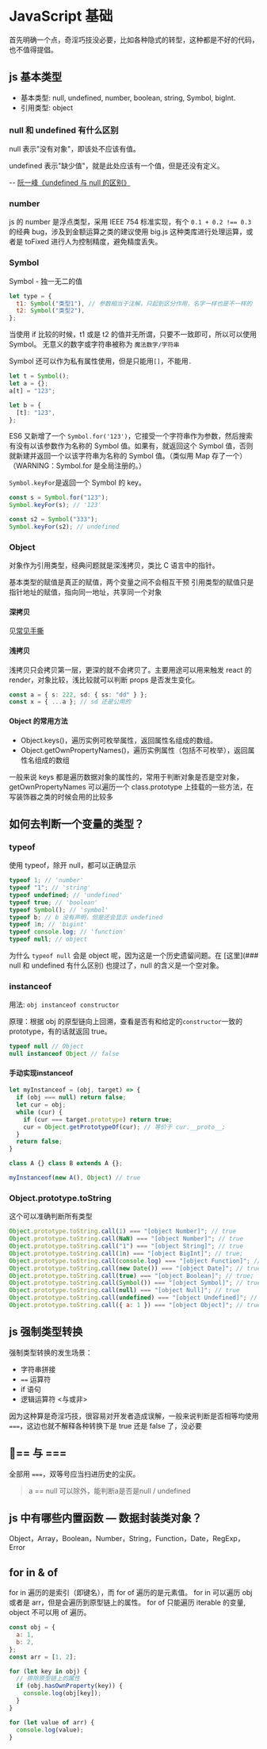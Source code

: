 # JavaScript 基础

首先明确一个点，奇淫巧技没必要，比如各种隐式的转型，这种都是不好的代码，也不值得提倡。

## js 基本类型

- 基本类型: null, undefined, number, boolean, string, Symbol, bigInt.
- 引用类型: object

### null 和 undefined 有什么区别

null 表示"没有对象"，即该处不应该有值。

undefined 表示"缺少值"，就是此处应该有一个值，但是还没有定义。

-- [阮一峰《undefined 与 null 的区别》](http://www.ruanyifeng.com/blog/2014/03/undefined-vs-null.html)

### number

js 的 number 是浮点类型，采用 IEEE 754 标准实现，有个 `0.1 + 0.2 !== 0.3` 的经典 bug，涉及到金额运算之类的建议使用 big.js 这种类库进行处理运算，或者是 toFixed 进行人为控制精度，避免精度丢失。

### Symbol

Symbol - 独一无二的值

```js
let type = {
  t1: Symbol("类型1"), // 参数相当于注解，只起到区分作用，名字一样也是不一样的
  t2: Symbol("类型2"),
};
```

当使用 if 比较的时候，t1 或是 t2 的值并无所谓，只要不一致即可，所以可以使用 Symbol。
无意义的数字或字符串被称为 `魔法数字/字符串`

Symbol 还可以作为私有属性使用，但是只能用`[]`，不能用`.`

```js
let t = Symbol();
let a = {};
a[t] = "123";

let b = {
  [t]: "123",
};
```

ES6 又新增了一个 `Symbol.for('123')`，它接受一个字符串作为参数，然后搜索有没有以该参数作为名称的 Symbol 值。如果有，就返回这个 Symbol 值，否则就新建并返回一个以该字符串为名称的 Symbol 值。（类似用 Map 存了一个）（WARNING：Symbol.for 是全局注册的。）

`Symbol.keyFor`是返回一个 Symbol 的 key。

```ts
const s = Symbol.for("123");
Symbol.keyFor(s); // '123'

const s2 = Symbol("333");
Symbol.keyFor(s2); // undefined
```

### Object

对象作为引用类型，经典问题就是深浅拷贝，类比 C 语言中的指针。

基本类型的赋值是真正的赋值，两个变量之间不会相互干预
引用类型的赋值只是指针地址的赋值，指向同一地址，共享同一个对象

#### 深拷贝

见[常见手撕](../interview-tips/常见手撕.md)

#### 浅拷贝

浅拷贝只会拷贝第一层，更深的就不会拷贝了。主要用途可以用来触发 react 的 render，对象比较，浅比较就可以判断 props 是否发生变化。

```ts
const a = { s: 222, sd: { ss: "dd" } };
const x = { ...a }; // sd 还是公用的
```

#### Object 的常用方法

- Object.keys()，遍历实例可枚举属性，返回属性名组成的数组。
- Object.getOwnPropertyNames()，遍历实例属性（包括不可枚举），返回属性名组成的数组

一般来说 keys 都是遍历数据对象的属性的，常用于判断对象是否是空对象，getOwnPropertyNames 可以遍历一个 class.prototype 上挂载的一些方法，在写装饰器之类的时候会用的比较多

## 如何去判断一个变量的类型？

### typeof

使用 typeof，除开 null，都可以正确显示

```ts
typeof 1; // 'number'
typeof "1"; // 'string'
typeof undefined; // 'undefined'
typeof true; // 'boolean'
typeof Symbol(); // 'symbol'
typeof b; // b 没有声明，但是还会显示 undefined
typeof 1n; // 'bigint'
typeof console.log; // 'function'
typeof null; // object
```

为什么 `typeof null` 会是 object 呢，因为这是一个历史遗留问题。在 [这里](### null 和 undefined 有什么区别) 也提过了，null 的含义是一个空对象。

### instanceof

用法: `obj instanceof constructor`

原理：根据 obj 的原型链向上回溯，查看是否有和给定的`constructor`一致的 prototype，有的话就返回 true。

```ts
typeof null // Object
null instanceof Object // false
```

#### 手动实现instanceof

```ts
let myInstanceof = (obj, target) => {
  if (obj === null) return false;
  let cur = obj;
  while (cur) {
    if (cur === target.prototype) return true;
    cur = Object.getPrototypeOf(cur); // 等价于 cur.__proto__;
  }
  return false;
}

class A {} class B extends A {};

myInstanceof(new A(), Object) // true
```

### Object.prototype.toString

这个可以准确判断所有类型

```js
Object.prototype.toString.call(1) === "[object Number]"; // true
Object.prototype.toString.call(NaN) === "[object Number]"; // true
Object.prototype.toString.call("1") === "[object String]"; // true
Object.prototype.toString.call(1n) === "[object BigInt]"; // true;
Object.prototype.toString.call(console.log) === "[object Function]"; // true;
Object.prototype.toString.call(new Date()) === "[object Date]"; // true;
Object.prototype.toString.call(true) === "[object Boolean]"; // true;
Object.prototype.toString.call(Symbol()) === "[object Symbol]"; // true
Object.prototype.toString.call(null) === "[object Null]"; // true
Object.prototype.toString.call(undefined) === "[object Undefined]"; // true
Object.prototype.toString.call({ a: 1 }) === "[object Object]"; // true
```

## js 强制类型转换

强制类型转换的发生场景：

- 字符串拼接
- `==` 运算符
- if 语句
- 逻辑运算符 <与或非>

因为这种算是奇淫巧技，很容易对开发者造成误解，一般来说判断是否相等均使用 `===`，这边也就不解释各种转换下是 true 还是 false 了，没必要

## == 与 ===

全部用 `===`，双等号应当扫进历史的尘灰。

> a == null 可以除外，能判断a是否是null / undefined

## js 中有哪些内置函数 — 数据封装类对象？

Object，Array，Boolean，Number，String，Function，Date，RegExp，Error

## for in & of

for in 遍历的是索引（即键名），而 for of 遍历的是元素值。
for in 可以遍历 obj 或者是 arr，但是会遍历到原型链上的属性。
for of 只能遍历 iterable 的变量, object 不可以用 of 遍历。

```js
const obj = {
  a: 1,
  b: 2,
};
const arr = [1, 2];

for (let key in obj) {
  // 排除原型链上的属性
  if (obj.hasOwnProperty(key)) {
    console.log(obj[key]);
  }
}

for (let value of arr) {
  console.log(value);
}
```

